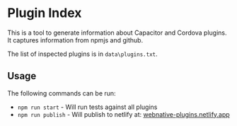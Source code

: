 # Plugin Index

This is a tool to generate information about Capacitor and Cordova plugins. It captures information from npmjs and github.

The list of inspected plugins is in `data\plugins.txt`.

## Usage
The following commands can be run:
- `npm run start` - Will run tests against all plugins
- `npm run publish` - Will publish to netlify at: [webnative-plugins.netlify.app](https://webnative-plugins.netlify.app)
